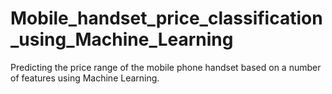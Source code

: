 # Mobile_handset_price_classification_using_Machine_Learning
Predicting the price range of the mobile phone handset based on a number of features using Machine Learning.

